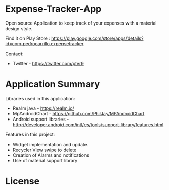 # Expense-Tracker-App

Open source Application to keep track of your expenses with a material design style.

Find it on Play Store : https://play.google.com/store/apps/details?id=com.pedrocarrillo.expensetracker

Contact:
- Twitter - https://twitter.com/pter9

# Application Summary

Libraries used in this application:

- Realm java - https://realm.io/
- MpAndroidChart - https://github.com/PhilJay/MPAndroidChart
- Android support libraries - http://developer.android.com/intl/es/tools/support-library/features.html

Features in this project:

- Widget implementation and update.
- Recycler View swipe to delete
- Creation of Alarms and notifications
- Use of material support library

# License


